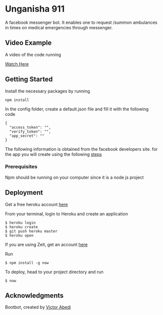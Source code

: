 # Unganisha 911

A facebook messenger bot. It enables one to request /summon ambulances in times on medical emergencies through messenger.
 
## Video Example

A video of the code running

<a href="https://www.youtube.com/watch?v=pRYaioweUBE&t=17s" target="_blank">  Watch Here<p align="center"></p></a>

## Getting Started

Install the necessary packages by running

```
npm install
```

In the config folder, create a default.json file and fill it with the following code

```
{
  "access_token": "",
  "verify_token": "",
  "app_secret": ""
}

```

The following information is obtained from the facebook developers site. for the app you will create using the following [steps](https://developers.facebook.com/docs/messenger-platform/guides/quick-start)

### Prerequisites

Npm should be running on your computer since it is a node js project


## Deployment

Get a free heroku account [here](http://www.heroku.com)

From your terminal, login to Heroku and create an application

```
$ heroku login
$ heroku create
$ git push heroku master
$ heroku open
```

If you are using Zeit, get an account [here](https://zeit.co)

Run
```
$ npm install -g now
```

To deploy, head to your project directory and run
```
$ now
```

## Acknowledgments

Bootbot, created by [Victor Abedi](https://github.com/iamvictorabedi/)

